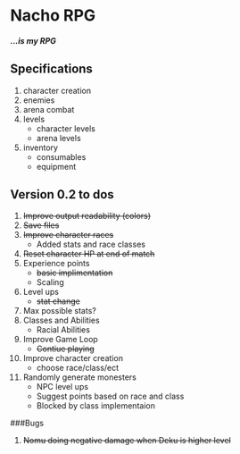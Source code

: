 # Nacho RPG
##### ...is my RPG

## Specifications 
1. character creation
2. enemies
3. arena combat
4. levels
	* character levels 
	* arena levels
5. inventory
	* consumables
	* equipment 

## Version 0.2 to dos

1. ~~Improve output readability (colors)~~
2. ~~Save files~~
3. ~~Improve character races~~
	* Added stats and race classes
4. ~~Reset character HP at end of match~~
5. Experience points
	* ~~basic implimentation~~ 
	* Scaling
6. Level ups
	* ~~stat change~~
7. Max possible stats?
8. Classes and Abilities
	* Racial Abilities
9. Improve Game Loop
	* ~~Contiue playing~~
10. Improve character creation
	* choose race/class/ect
11. Randomly generate monesters
	* NPC level ups
	* Suggest points based on race and class
	* Blocked by class implementaion 

###Bugs

1. ~~Nomu doing negative damage when Deku is higher level~~